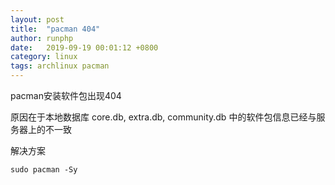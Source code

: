 ```yaml
---
layout: post
title:  "pacman 404"
author: runphp
date:   2019-09-19 00:01:12 +0800
category: linux
tags: archlinux pacman
---
```


pacman安装软件包出现404

原因在于本地数据库 core.db, extra.db, community.db 中的软件包信息已经与服务器上的不一致

解决方案

```
sudo pacman -Sy
```